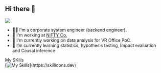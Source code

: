 ## Hi there 👋

<img src="https://komarev.com/ghpvc/?username=your-github-username&style=flat-square&abbreviated=true">

- 🧑‍💼 I'm a corporate system engineer (backend engineer).
- 🏢 I'm working at [NIFTY Co.](https://engineering.nifty.co.jp/)
- 🔭 I'm currently working on data analysis for VR Office PoC.
- 🌱 I’m currently learning statistics, hypothesis testing, Impact evaluation and Causal inference


My SKills</br>
[![My Skills](https://skillicons.dev/icons?perline=5&i=py,go,ruby,rails,linux,aws,gcp,terraform,dynamodb,mysql,postgres,docker,githubactions,p5js,)](https://skillicons.dev)
